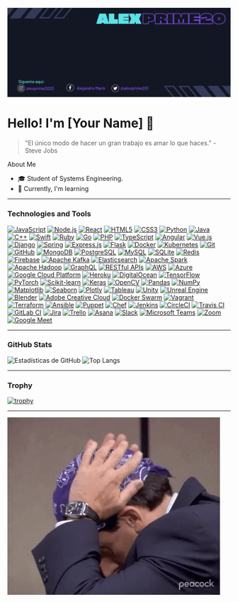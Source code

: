 ![Header](https://raw.githubusercontent.com/Alexprime20/Alexprime20/main/Alexprime20%20(4).png)

# Hello! I'm [Your Name] 👋


> "El único modo de hacer un gran trabajo es amar lo que haces." - Steve Jobs

About Me
- 🎓 Student of Systems Engineering.
- 🌱 Currently, I'm learning

---

### Technologies and Tools
[![JavaScript](https://img.shields.io/badge/-JavaScript-black?style=plastic-square&logo=javascript&logoWidth=40&logoHeight=40)](https://www.javascript.com/)
[![Node.js](https://img.shields.io/badge/-Node.js-black?style=plastic-square&logo=node.js&logoWidth=40&logoHeight=40)](https://nodejs.org/)
[![React](https://img.shields.io/badge/-React-black?style=plastic-square&logo=react&logoWidth=40&logoHeight=40)](https://reactjs.org/)
[![HTML5](https://img.shields.io/badge/-HTML5-black?style=plastic-square&logo=html5&logoWidth=40&logoHeight=40)](https://developer.mozilla.org/en-US/docs/Web/Guide/HTML/HTML5)
[![CSS3](https://img.shields.io/badge/-CSS3-black?style=plastic-square&logo=css3&logoWidth=40&logoHeight=40)](https://developer.mozilla.org/en-US/docs/Web/CSS)
[![Python](https://img.shields.io/badge/-Python-black?style=plastic-square&logo=python&logoWidth=40&logoHeight=40)](https://www.python.org/)
[![Java](https://img.shields.io/badge/-Java-black?style=plastic-square&logo=java&logoWidth=40&logoHeight=40)](https://www.java.com/)
[![C++](https://img.shields.io/badge/-C++-black?style=plastic-square&logo=c%2B%2B&logoWidth=40&logoHeight=40)](https://www.cplusplus.com/)
[![Swift](https://img.shields.io/badge/-Swift-black?style=plastic-square&logo=swift&logoWidth=40&logoHeight=40)](https://swift.org/)
[![Ruby](https://img.shields.io/badge/-Ruby-black?style=plastic-square&logo=ruby&logoWidth=40&logoHeight=40)](https://www.ruby-lang.org/)
[![Go](https://img.shields.io/badge/-Go-black?style=plastic-square&logo=go&logoWidth=40&logoHeight=40)](https://golang.org/)
[![PHP](https://img.shields.io/badge/-PHP-black?style=plastic-square&logo=php&logoWidth=40&logoHeight=40)](https://www.php.net/)
[![TypeScript](https://img.shields.io/badge/-TypeScript-black?style=plastic-square&logo=typescript&logoWidth=40&logoHeight=40)](https://www.typescriptlang.org/)
[![Angular](https://img.shields.io/badge/-Angular-black?style=plastic-square&logo=angular&logoWidth=40&logoHeight=40)](https://angular.io/)
[![Vue.js](https://img.shields.io/badge/-Vue.js-black?style=plastic-square&logo=vue.js&logoWidth=40&logoHeight=40)](https://vuejs.org/)
[![Django](https://img.shields.io/badge/-Django-black?style=plastic-square&logo=django&logoWidth=40&logoHeight=40)](https://www.djangoproject.com/)
[![Spring](https://img.shields.io/badge/-Spring-black?style=plastic-square&logo=spring&logoWidth=40&logoHeight=40)](https://spring.io/)
[![Express.js](https://img.shields.io/badge/-Express.js-black?style=plastic-square&logo=express&logoWidth=40&logoHeight=40)](https://expressjs.com/)
[![Flask](https://img.shields.io/badge/-Flask-black?style=plastic-square&logo=flask&logoWidth=40&logoHeight=40)](https://palletsprojects.com/p/flask/)
[![Docker](https://img.shields.io/badge/-Docker-black?style=plastic-square&logo=docker&logoWidth=40&logoHeight=40)](https://www.docker.com/)
[![Kubernetes](https://img.shields.io/badge/-Kubernetes-black?style=plastic-square&logo=kubernetes&logoWidth=40&logoHeight=40)](https://kubernetes.io/)
[![Git](https://img.shields.io/badge/-Git-black?style=plastic-square&logo=git&logoWidth=40&logoHeight=40)](https://git-scm.com/)
[![GitHub](https://img.shields.io/badge/-GitHub-black?style=plastic-square&logo=github&logoWidth=40&logoHeight=40)](https://github.com/)
[![MongoDB](https://img.shields.io/badge/-MongoDB-black?style=plastic-square&logo=mongodb&logoWidth=40&logoHeight=40)](https://www.mongodb.com/)
[![PostgreSQL](https://img.shields.io/badge/-PostgreSQL-black?style=plastic-square&logo=postgresql&logoWidth=40&logoHeight=40)](https://www.postgresql.org/)
[![MySQL](https://img.shields.io/badge/-MySQL-black?style=plastic-square&logo=mysql&logoWidth=40&logoHeight=40)](https://www.mysql.com/)
[![SQLite](https://img.shields.io/badge/-SQLite-black?style=plastic-square&logo=sqlite&logoWidth=40&logoHeight=40)](https://www.sqlite.org/)
[![Redis](https://img.shields.io/badge/-Redis-black?style=plastic-square&logo=redis&logoWidth=40&logoHeight=40)](https://redis.io/)
[![Firebase](https://img.shields.io/badge/-Firebase-black?style=plastic-square&logo=firebase&logoWidth=40&logoHeight=40)](https://firebase.google.com/)
[![Apache Kafka](https://img.shields.io/badge/-Apache%20Kafka-black?style=plastic-square&logo=apache%20kafka&logoWidth=40&logoHeight=40)](https://kafka.apache.org/)
[![Elasticsearch](https://img.shields.io/badge/-Elasticsearch-black?style=plastic-square&logo=elasticsearch&logoWidth=40&logoHeight=40)](https://www.elastic.co/elasticsearch/)
[![Apache Spark](https://img.shields.io/badge/-Apache%20Spark-black?style=plastic-square&logo=apache%20spark&logoWidth=40&logoHeight=40)](https://spark.apache.org/)
[![Apache Hadoop](https://img.shields.io/badge/-Apache%20Hadoop-black?style=plastic-square&logo=apache%20hadoop&logoWidth=40&logoHeight=40)](https://hadoop.apache.org/)
[![GraphQL](https://img.shields.io/badge/-GraphQL-black?style=plastic-square&logo=graphql&logoWidth=40&logoHeight=40)](https://graphql.org/)
[![RESTful APIs](https://img.shields.io/badge/-RESTful%20APIs-black?style=plastic-square&logo=restful%20api&logoWidth=40&logoHeight=40)](https://restfulapi.net/)
[![AWS](https://img.shields.io/badge/-AWS-black?style=plastic-square&logo=amazon%20aws&logoWidth=40&logoHeight=40)](https://aws.amazon.com/)
[![Azure](https://img.shields.io/badge/-Azure-black?style=plastic-square&logo=microsoft%20azure&logoWidth=40&logoHeight=40)](https://azure.microsoft.com/)
[![Google Cloud Platform](https://img.shields.io/badge/-Google%20Cloud%20Platform-black?style=plastic-square&logo=google%20cloud&logoWidth=40&logoHeight=40)](https://cloud.google.com/)
[![Heroku](https://img.shields.io/badge/-Heroku-black?style=plastic-square&logo=heroku&logoWidth=40&logoHeight=40)](https://www.heroku.com/)
[![DigitalOcean](https://img.shields.io/badge/-DigitalOcean-black?style=plastic-square&logo=digitalocean&logoWidth=40&logoHeight=40)](https://www.digitalocean.com/)
[![TensorFlow](https://img.shields.io/badge/-TensorFlow-black?style=plastic-square&logo=tensorflow&logoWidth=40&logoHeight=40)](https://www.tensorflow.org/)
[![PyTorch](https://img.shields.io/badge/-PyTorch-black?style=plastic-square&logo=pytorch&logoWidth=40&logoHeight=40)](https://pytorch.org/)
[![Scikit-learn](https://img.shields.io/badge/-Scikit--learn-black?style=plastic-square&logo=scikit-learn&logoWidth=40&logoHeight=40)](https://scikit-learn.org/)
[![Keras](https://img.shields.io/badge/-Keras-black?style=plastic-square&logo=keras&logoWidth=40&logoHeight=40)](https://keras.io/)
[![OpenCV](https://img.shields.io/badge/-OpenCV-black?style=plastic-square&logo=opencv&logoWidth=40&logoHeight=40)](https://opencv.org/)
[![Pandas](https://img.shields.io/badge/-Pandas-black?style=plastic-square&logo=pandas&logoWidth=40&logoHeight=40)](https://pandas.pydata.org/)
[![NumPy](https://img.shields.io/badge/-NumPy-black?style=plastic-square&logo=numpy&logoWidth=40&logoHeight=40)](https://numpy.org/)
[![Matplotlib](https://img.shields.io/badge/-Matplotlib-black?style=plastic-square&logo=matplotlib&logoWidth=40&logoHeight=40)](https://matplotlib.org/)
[![Seaborn](https://img.shields.io/badge/-Seaborn-black?style=plastic-square&logo=seaborn&logoWidth=40&logoHeight=40)](https://seaborn.pydata.org/)
[![Plotly](https://img.shields.io/badge/-Plotly-black?style=plastic-square&logo=plotly&logoWidth=40&logoHeight=40)](https://plotly.com/)
[![Tableau](https://img.shields.io/badge/-Tableau-black?style=plastic-square&logo=tableau&logoWidth=40&logoHeight=40)](https://www.tableau.com/)
[![Unity](https://img.shields.io/badge/-Unity-black?style=plastic-square&logo=unity&logoWidth=40&logoHeight=40)](https://unity.com/)
[![Unreal Engine](https://img.shields.io/badge/-Unreal%20Engine-black?style=plastic-square&logo=unreal%20engine&logoWidth=40&logoHeight=40)](https://www.unrealengine.com/)
[![Blender](https://img.shields.io/badge/-Blender-black?style=plastic-square&logo=blender&logoWidth=40&logoHeight=40)](https://www.blender.org/)
[![Adobe Creative Cloud](https://img.shields.io/badge/-Adobe%20Creative%20Cloud-black?style=plastic-square&logo=adobe%20creative%20cloud&logoWidth=40&logoHeight=40)](https://www.adobe.com/creativecloud.html/)
[![Docker Swarm](https://img.shields.io/badge/-Docker%20Swarm-black?style=plastic-square&logo=docker&logoWidth=40&logoHeight=40)](https://www.docker.com/)
[![Vagrant](https://img.shields.io/badge/-Vagrant-black?style=plastic-square&logo=vagrant&logoWidth=40&logoHeight=40)](https://www.vagrantup.com/)
[![Terraform](https://img.shields.io/badge/-Terraform-black?style=plastic-square&logo=terraform&logoWidth=40&logoHeight=40)](https://www.terraform.io/)
[![Ansible](https://img.shields.io/badge/-Ansible-black?style=plastic-square&logo=ansible&logoWidth=40&logoHeight=40)](https://www.ansible.com/)
[![Puppet](https://img.shields.io/badge/-Puppet-black?style=plastic-square&logo=puppet&logoWidth=40&logoHeight=40)](https://puppet.com/)
[![Chef](https://img.shields.io/badge/-Chef-black?style=plastic-square&logo=chef&logoWidth=40&logoHeight=40)](https://www.chef.io/)
[![Jenkins](https://img.shields.io/badge/-Jenkins-black?style=plastic-square&logo=jenkins&logoWidth=40&logoHeight=40)](https://www.jenkins.io/)
[![CircleCI](https://img.shields.io/badge/-CircleCI-black?style=plastic-square&logo=circleci&logoWidth=40&logoHeight=40)](https://circleci.com/)
[![Travis CI](https://img.shields.io/badge/-Travis%20CI-black?style=plastic-square&logo=travis%20ci&logoWidth=40&logoHeight=40)](https://travis-ci.com/)
[![GitLab CI](https://img.shields.io/badge/-GitLab%20CI-black?style=plastic-square&logo=gitlab&logoWidth=40&logoHeight=40)](https://docs.gitlab.com/ee/ci/)
[![Jira](https://img.shields.io/badge/-Jira-black?style=plastic-square&logo=jira&logoWidth=40&logoHeight=40)](https://www.atlassian.com/software/jira)
[![Trello](https://img.shields.io/badge/-Trello-black?style=plastic-square&logo=trello&logoWidth=40&logoHeight=40)](https://trello.com/)
[![Asana](https://img.shields.io/badge/-Asana-black?style=plastic-square&logo=asana&logoWidth=40&logoHeight=40)](https://asana.com/)
[![Slack](https://img.shields.io/badge/-Slack-black?style=plastic-square&logo=slack&logoWidth=40&logoHeight=40)](https://slack.com/)
[![Microsoft Teams](https://img.shields.io/badge/-Microsoft%20Teams-black?style=plastic-square&logo=microsoft%20teams&logoWidth=40&logoHeight=40)](https://www.microsoft.com/en/microsoft-teams/group-chat-software)
[![Zoom](https://img.shields.io/badge/-Zoom-black?style=plastic-square&logo=zoom&logoWidth=40&logoHeight=40)](https://zoom.us/)
[![Google Meet](https://img.shields.io/badge/-Google%20Meet-black?style=plastic-square&logo=google%20meet&logoWidth=40&logoHeight=40)](https://meet.google.com/)

---

### GitHub Stats
![Estadísticas de GitHub](https://github-readme-stats.vercel.app/api?username=Alexprime20&show_icons=true&theme=radical)
![Top Langs](https://github-readme-stats.vercel.app/api/top-langs/?username=Alexprime20&layout=compact&theme=radical)

---

### Trophy
[![trophy](https://github-profile-trophy.vercel.app/?username=Alexprime20)](https://github.com/ryo-ma/github-profile-trophy)

---

![GIF](https://raw.githubusercontent.com/Alexprime20/Alexprime20/main/giphy.webp)

